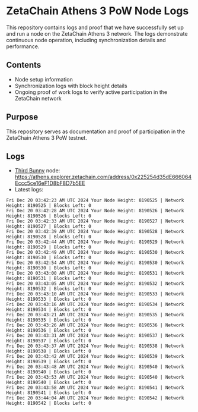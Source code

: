 # ZetaChain Athens 3 PoW Node Logs
This repository contains logs and proof that we have successfully set up and run a node on the ZetaChain Athens 3 network. The logs demonstrate continuous node operation, including synchronization details and performance.

## Contents
- Node setup information
- Synchronization logs with block height details
- Ongoing proof of work logs to verify active participation in the ZetaChain network

## Purpose
This repository serves as documentation and proof of participation in the ZetaChain Athens 3 PoW testnet.

## Logs

- [Third Bunny](https://thirdbunny.xyz/) node: https://athens.explorer.zetachain.com/address/0x225254d35dE666064Eccc5ce16eF1D8bF8D7b5EE
- Latest logs:
```
Fri Dec 20 03:42:23 AM UTC 2024 Your Node Height: 8190525 | Network Height: 8190525 | Blocks Left: 0
Fri Dec 20 03:42:28 AM UTC 2024 Your Node Height: 8190526 | Network Height: 8190526 | Blocks Left: 0
Fri Dec 20 03:42:33 AM UTC 2024 Your Node Height: 8190527 | Network Height: 8190527 | Blocks Left: 0
Fri Dec 20 03:42:39 AM UTC 2024 Your Node Height: 8190528 | Network Height: 8190528 | Blocks Left: 0
Fri Dec 20 03:42:44 AM UTC 2024 Your Node Height: 8190529 | Network Height: 8190529 | Blocks Left: 0
Fri Dec 20 03:42:49 AM UTC 2024 Your Node Height: 8190530 | Network Height: 8190530 | Blocks Left: 0
Fri Dec 20 03:42:54 AM UTC 2024 Your Node Height: 8190530 | Network Height: 8190530 | Blocks Left: 0
Fri Dec 20 03:43:00 AM UTC 2024 Your Node Height: 8190531 | Network Height: 8190531 | Blocks Left: 0
Fri Dec 20 03:43:05 AM UTC 2024 Your Node Height: 8190532 | Network Height: 8190532 | Blocks Left: 0
Fri Dec 20 03:43:10 AM UTC 2024 Your Node Height: 8190533 | Network Height: 8190533 | Blocks Left: 0
Fri Dec 20 03:43:16 AM UTC 2024 Your Node Height: 8190534 | Network Height: 8190534 | Blocks Left: 0
Fri Dec 20 03:43:21 AM UTC 2024 Your Node Height: 8190535 | Network Height: 8190535 | Blocks Left: 0
Fri Dec 20 03:43:26 AM UTC 2024 Your Node Height: 8190536 | Network Height: 8190536 | Blocks Left: 0
Fri Dec 20 03:43:31 AM UTC 2024 Your Node Height: 8190537 | Network Height: 8190537 | Blocks Left: 0
Fri Dec 20 03:43:37 AM UTC 2024 Your Node Height: 8190538 | Network Height: 8190538 | Blocks Left: 0
Fri Dec 20 03:43:42 AM UTC 2024 Your Node Height: 8190539 | Network Height: 8190539 | Blocks Left: 0
Fri Dec 20 03:43:48 AM UTC 2024 Your Node Height: 8190540 | Network Height: 8190540 | Blocks Left: 0
Fri Dec 20 03:43:53 AM UTC 2024 Your Node Height: 8190540 | Network Height: 8190540 | Blocks Left: 0
Fri Dec 20 03:43:58 AM UTC 2024 Your Node Height: 8190541 | Network Height: 8190541 | Blocks Left: 0
Fri Dec 20 03:44:04 AM UTC 2024 Your Node Height: 8190542 | Network Height: 8190542 | Blocks Left: 0
```
